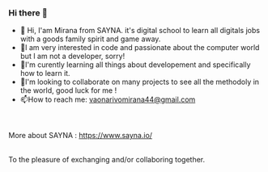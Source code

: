 ### Hi there 👋

- 👋 Hi, I'am Mirana from SAYNA. it's digital school to learn all digitals jobs with a goods family spirit and game away.
- 🤔I am very interested in code and passionate about the computer world but I am not a developer, sorry!
- 🌱I'm curently learning all things about developement and specifically how to learn it.
- 👯I'm looking to collaborate on many projects to see all the methodoly in the world, good luck for me !
- 📫How to reach me: vaonarivomirana44@gmail.com

<br><br>
More about SAYNA : https://www.sayna.io/
<br><br>

To the pleasure of exchanging and/or collaboring together.
